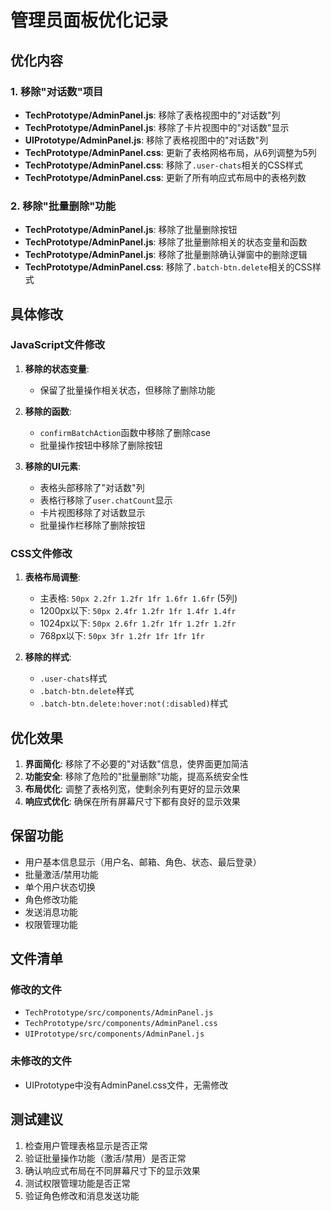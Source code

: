 # 管理员面板优化记录

## 优化内容

### 1. 移除"对话数"项目
- **TechPrototype/AdminPanel.js**: 移除了表格视图中的"对话数"列
- **TechPrototype/AdminPanel.js**: 移除了卡片视图中的"对话数"显示
- **UIPrototype/AdminPanel.js**: 移除了表格视图中的"对话数"列
- **TechPrototype/AdminPanel.css**: 更新了表格网格布局，从6列调整为5列
- **TechPrototype/AdminPanel.css**: 移除了`.user-chats`相关的CSS样式
- **TechPrototype/AdminPanel.css**: 更新了所有响应式布局中的表格列数

### 2. 移除"批量删除"功能
- **TechPrototype/AdminPanel.js**: 移除了批量删除按钮
- **TechPrototype/AdminPanel.js**: 移除了批量删除相关的状态变量和函数
- **TechPrototype/AdminPanel.js**: 移除了批量删除确认弹窗中的删除逻辑
- **TechPrototype/AdminPanel.css**: 移除了`.batch-btn.delete`相关的CSS样式

## 具体修改

### JavaScript文件修改
1. **移除的状态变量**:
   - 保留了批量操作相关状态，但移除了删除功能

2. **移除的函数**:
   - `confirmBatchAction`函数中移除了删除case
   - 批量操作按钮中移除了删除按钮

3. **移除的UI元素**:
   - 表格头部移除了"对话数"列
   - 表格行移除了`user.chatCount`显示
   - 卡片视图移除了对话数显示
   - 批量操作栏移除了删除按钮

### CSS文件修改
1. **表格布局调整**:
   - 主表格: `50px 2.2fr 1.2fr 1fr 1.6fr 1.6fr` (5列)
   - 1200px以下: `50px 2.4fr 1.2fr 1fr 1.4fr 1.4fr`
   - 1024px以下: `50px 2.6fr 1.2fr 1fr 1.2fr 1.2fr`
   - 768px以下: `50px 3fr 1.2fr 1fr 1fr 1fr`

2. **移除的样式**:
   - `.user-chats`样式
   - `.batch-btn.delete`样式
   - `.batch-btn.delete:hover:not(:disabled)`样式

## 优化效果

1. **界面简化**: 移除了不必要的"对话数"信息，使界面更加简洁
2. **功能安全**: 移除了危险的"批量删除"功能，提高系统安全性
3. **布局优化**: 调整了表格列宽，使剩余列有更好的显示效果
4. **响应式优化**: 确保在所有屏幕尺寸下都有良好的显示效果

## 保留功能

- 用户基本信息显示（用户名、邮箱、角色、状态、最后登录）
- 批量激活/禁用功能
- 单个用户状态切换
- 角色修改功能
- 发送消息功能
- 权限管理功能

## 文件清单

### 修改的文件
- `TechPrototype/src/components/AdminPanel.js`
- `TechPrototype/src/components/AdminPanel.css`
- `UIPrototype/src/components/AdminPanel.js`

### 未修改的文件
- UIPrototype中没有AdminPanel.css文件，无需修改

## 测试建议

1. 检查用户管理表格显示是否正常
2. 验证批量操作功能（激活/禁用）是否正常
3. 确认响应式布局在不同屏幕尺寸下的显示效果
4. 测试权限管理功能是否正常
5. 验证角色修改和消息发送功能 